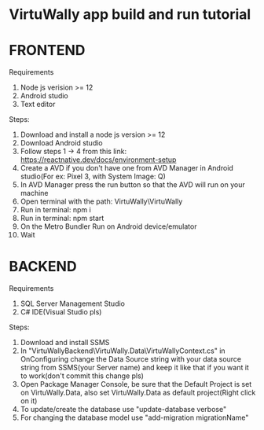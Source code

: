 # VirtuWally app build and run tutorial

# FRONTEND

Requirements

1. Node js verision >= 12
2. Android studio
3. Text editor

Steps:

1. Download and install a node js version >= 12
2. Download Android studio
3. Follow steps 1 -> 4 from this link: https://reactnative.dev/docs/environment-setup
4. Create a AVD if you don't have one from AVD Manager in Android studio(For ex: Pixel 3, with System Image: Q)
5. In AVD Manager press the run button so that the AVD will run on your machine
6. Open terminal with the path: VirtuWally\VirtuWally
7. Run in terminal: npm i
8. Run in terminal: npm start
9. On the Metro Bundler Run on Android device/emulator
10. Wait

# BACKEND

Requirements

1. SQL Server Management Studio
2. C# IDE(Visual Studio pls)

Steps:

1. Download and install SSMS
2. In "VirtuWallyBackend\VirtuWally.Data\VirtuWallyContext.cs\" in OnConfiguring change the Data Source string with your data source string from SSMS(your Server name) and keep it like that if you want it to work(don't commit this change pls)
3. Open Package Manager Console, be sure that the Default Project is set on VirtuWally.Data, also set VirtuWally.Data as default project(Right click on it)
4. To update/create the database use "update-database verbose"
5. For changing the database model use "add-migration migrationName"

